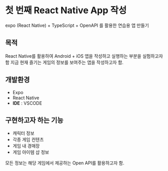 # 첫 번째 React Native App 작성
expo (React Native) + TypeScript + OpenAPI 를 활용한 연습용 앱 만들기

## 목적
React Native를 활용하여 Android + iOS 앱을 작성하고 실행하는 부분을 실험하고자 함
지금 현재 즐기는 게임의 정보를 보여주는 앱을 작성하고자 함.

## 개발환경
 - Expo
 - React Native
 - **IDE** : VSCODE

## 구현하고자 하는 기능
 - 캐릭터 정보
 - 각종 게임 컨텐츠
 - 게임 내 경매장
 - 게임 아이템 샵 정보

 모든 정보는 해당 게임에서 제공하는 Open API를 활용하고자 함.
